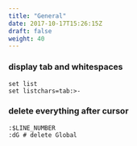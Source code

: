 ```yaml
---
title: "General"
date: 2017-10-17T15:26:15Z
draft: false
weight: 40
---
```

<!--ts-->


<!-- Added by: morelly_t1, at: Fri 12 Feb 2021 02:44:43 PM CET -->

<!--te-->

### display tab and whitespaces
```vim
set list
set listchars=tab:>-
```

### delete everything after cursor
```vim
:$LINE_NUMBER
:dG # delete Global
```
